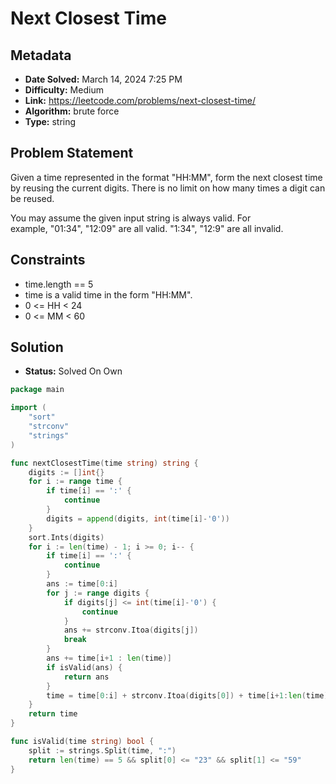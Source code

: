 # Next Closest Time

## Metadata

- **Date Solved:** March 14, 2024 7:25 PM
- **Difficulty:** Medium
- **Link:** https://leetcode.com/problems/next-closest-time/
- **Algorithm:** brute force
- **Type:** string

## Problem Statement

Given a time represented in the format "HH:MM", form the next closest time by reusing the current digits. There is no limit on how many times a digit can be reused.

You may assume the given input string is always valid. For example, "01:34", "12:09" are all valid. "1:34", "12:9" are all invalid.

## Constraints


- time.length == 5
- time is a valid time in the form "HH:MM".
- 0 <= HH < 24
- 0 <= MM < 60

## Solution

- **Status:** Solved On Own


```go
package main

import (
	"sort"
	"strconv"
	"strings"
)

func nextClosestTime(time string) string {
	digits := []int{}
	for i := range time {
		if time[i] == ':' {
			continue
		}
		digits = append(digits, int(time[i]-'0'))
	}
	sort.Ints(digits)
	for i := len(time) - 1; i >= 0; i-- {
		if time[i] == ':' {
			continue
		}
		ans := time[0:i]
		for j := range digits {
			if digits[j] <= int(time[i]-'0') {
				continue
			}
			ans += strconv.Itoa(digits[j])
			break
		}
		ans += time[i+1 : len(time)]
		if isValid(ans) {
			return ans
		}
		time = time[0:i] + strconv.Itoa(digits[0]) + time[i+1:len(time)]
	}
	return time
}

func isValid(time string) bool {
	split := strings.Split(time, ":")
	return len(time) == 5 && split[0] <= "23" && split[1] <= "59"
}
```
